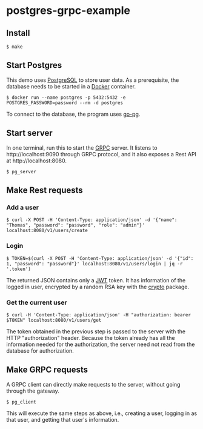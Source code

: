 # postgres-grpc-example

## Install

```$bash
$ make
```

## Start Postgres

This demo uses [PostgreSQL](https://www.postgresql.org/) to store user data. As a prerequisite, the database needs to be
started in a [Docker](https://www.docker.com/) container.

```$bash
$ docker run --name postgres -p 5432:5432 -e POSTGRES_PASSWORD=password --rm -d postgres
```

To connect to the database, the program uses [go-pg](https://github.com/go-pg/pg).

## Start server

In one terminal, run this to start the [GRPC](https://grpc.io/) server. It listens to http://localhost:9090 through GRPC
protocol, and it also exposes a Rest API at http://localhost:8080.
```$bash
$ pg_server
```

## Make Rest requests

### Add a user

```$bash
$ curl -X POST -H 'Content-Type: application/json' -d '{"name": "Thomas", "password": "password", "role": "admin"}' localhost:8080/v1/users/create
```

### Login

```$bash
$ TOKEN=$(curl -X POST -H 'Content-Type: application/json' -d '{"id": 1, "password": "password"}' localhost:8080/v1/users/login | jq -r '.token')
```

The returned JSON contains only a [JWT](https://jwt.io/) token. It has information of the logged in user, encrypted by a
random RSA key with the [crypto](https://github.com/golang/crypto) package.

### Get the current user

```$bash
$ curl -H 'Content-Type: application/json' -H "authorization: bearer $TOKEN" localhost:8080/v1/users/get
```

The token obtained in the previous step is passed to the server with the HTTP "authorization" header. Because the token
already has all the information needed for the authorization, the server need not read from the database for
authorization.

## Make GRPC requests

A GRPC client can directly make requests to the server, without going through the gateway.

```$bash
$ pg_client
```

This will execute the same steps as above, i.e., creating a user, logging in as that user, and getting that user's
information.
